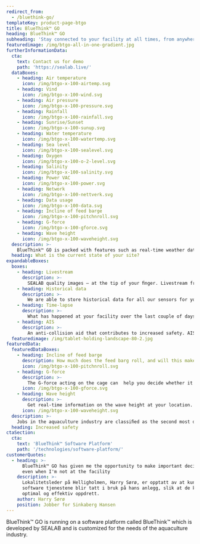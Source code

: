 ```yaml
---
redirect_from:
  - /bluethink-go/
templateKey: product-page-btgo
title: BlueThink™ GO
heading: BlueThink™ GO
subheading: 'Stay connected to your facility at all times, from anywhere!'
featuredimage: /img/btgo-all-in-one-gradient.jpg
furtherInformationData:
  cta:
    text: Contact us for demo
    path: 'https://sealab.live/'
  dataBoxes:
    - heading: Air temperature
      icon: /img/btgo-x-100-airtemp.svg
    - heading: Vind
      icon: /img/btgo-x-100-wind.svg
    - heading: Air pressure
      icon: /img/btgo-x-100-pressure.svg
    - heading: Rainfall
      icon: /img/btgo-x-100-rainfall.svg
    - heading: Sunrise/Sunset
      icon: /img/btgo-x-100-sunup.svg
    - heading: Water temperature
      icon: /img/btgo-x-100-watertemp.svg
    - heading: Sea level
      icon: /img/btgo-x-100-sealevel.svg
    - heading: Oxygen
      icon: /img/btgo-x-100-o-2-level.svg
    - heading: Salinity
      icon: /img/btgo-x-100-salinity.svg
    - heading: Power VAC
      icon: /img/btgo-x-100-power.svg
    - heading: Network
      icon: /img/btgo-x-100-nettverk.svg
    - heading: Data usage
      icon: /img/btgo-x-100-data.svg
    - heading: Incline of feed barge
      icon: /img/btgo-x-100-pitchnroll.svg
    - heading: G-force
      icon: /img/btgo-x-100-gforce.svg
    - heading: Wave height
      icon: /img/btgo-x-100-waveheight.svg
  description: >-
    BlueThink™ GO is packed with features such as real-time weather data, AIS data, sensor data from the cages and parameters measuring the safety of your employees. Not to mention the long-awaited livestream service.
  heading: What is the current state of your site?
expandableBoxes:
  boxes:
    - heading: Livestream
      description: >-
        SEALAB quality images – at the tip of your ﬁnger. Livestream from the surface camera allows you to monitor your facility at all times.
    - heading: Historical data
      description: >-
        We are able to store historical data for all our sensors for your facility. The data can be saved for as long as you want; 30 days, six months or two years?
    - heading: Time-lapse
      description: >-
        What has happened at your facility over the last couple of days? During storms or unexpected events it may be helpful to see a time-lapse containing footage from the previous days. In addition to automatic daily generated time-lapses, you can also schedule customized time-lapses.
    - heading: AIS
      description: >-
        An anti-collision aid that contributes to increased safety. AIS equipment installed on the feed barge allows you to see and be seen by vessels in your area.
  featuredimage: /img/tablet-holding-landscape-80-2.jpg
featuredData:
  featuredDataBoxes:
    - heading: Incline of feed barge
      description: How much does the feed barg roll, and will this make it uncomfortable to work there?
      icon: /img/btgo-x-100-pitchnroll.svg
    - heading: G-force
      description: >-
        The G-force acting on the cage can  help you decide whether it is safe to work at that location.
      icon: /img/btgo-x-100-gforce.svg
    - heading: Wave height
      description: >-
        Get real-time information on the wave height at your location.
      icon: /img/btgo-x-100-waveheight.svg
  description: >-
    Jobs in the aquaculture industry are classiﬁed as the second most dangerous in Norway. Safety must therefore be taken seriously.
  heading: Increased safety
ctaSection:
  cta:
    text: 'BlueThink™ Software Platform'
    path: '/technologies/software-platform/'
customerQuotes:
  - heading: >-
      BlueThink™ GO has given me the opportunity to make important decisions, 
      even when I'm not at the facility
    description: >-
      Lokalitetsleder på Helligholmen, Harry Sørø, er opptatt av at kun de beste
      software tjenestene blir tatt i bruk på hans anlegg, slik at de kan sikre
      optimal og effektiv oppdrett.
    author: Harry Sørø
    position: Jobber for Sinkaberg Hansen
---
```


BlueThink™ GO is running on a software platform called BlueThink™ which is developed by SEALAB and is customized for the needs of the aquaculture industry.
